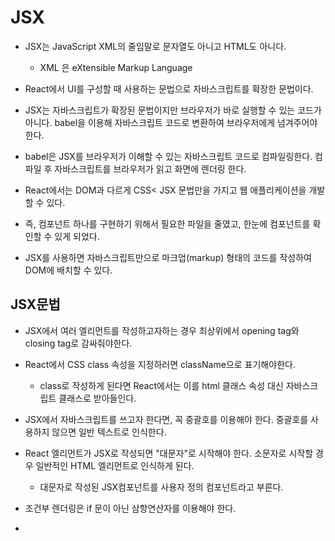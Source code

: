 # JSX
* JSX는 JavaScript XML의 줄임말로 문자열도 아니고 HTML도 아니다.
    * XML 은 eXtensible Markup Language

* React에서 UI를 구성할 때 사용하는 문법으로 자바스크립트를 확장한 문법이다.

* JSX는 자바스크립트가 확장된 문법이지만 브라우저가 바로 실행할 수 있는 코드가 아니다. babel을 이용해 자바스크립트 코드로 변환하여 브라우저에게 넘겨주어야 한다.

* babel은 JSX를 브라우저가 이해할 수 있는 자바스크립트 코드로 컴파일링한다.  컴파일 후 자바스크립트를 브라우저가 읽고 화면에 렌더링 한다.

* React에서는 DOM과 다르게 CSS< JSX 문법만을 가지고 웹 애플리케이션을 개발할 수 있다.

* 즉, 컴포넌트 하나를 구현하기 위해서 필요한 파일을 줄였고, 한눈에 컴포넌트를 확인할 수 있게 되었다.

* JSX를 사용하면 자바스크립트만으로 마크업(markup) 형태의 코드를 작성하여 DOM에 배치할 수 있다.

## JSX문법
* JSX에서 여러 엘리먼트를 작성하고자하는 경우 최상위에서 opening tag와 closing tag로 감싸줘야한다.

* React에서 CSS class 속성을 지정하러면 className으로 표기해야한다.
    * class로 작성하게 된다면 React에서는 이를 html 클래스 속성 대신 자바스크립트 클래스로 받아들인다.

* JSX에서 자바스크립트를 쓰고자 한다면, 꼭 중괄호를 이용해야 한다. 중괄호를 사용하지 않으면 일반 텍스트로 인식한다.

* React 엘리먼트가 JSX로 작성되면 "대문자"로 시작해야 한다. 소문자로 시작할 경우 일반적인 HTML 엘리먼트로 인식하게 된다. 
    * 대문자로 작성된 JSX컴포넌트를 사용자 정의 컴포넌트라고 부른다.

* 조건부 렌더링은 if 문이 아닌 삼항연산자를 이용해야 한다. 

* 